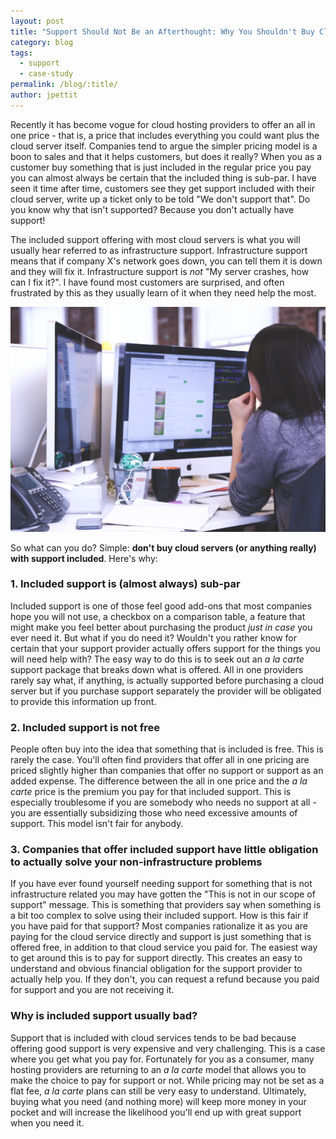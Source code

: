 ```yaml
---
layout: post
title: "Support Should Not Be an Afterthought: Why You Shouldn't Buy Cloud Services With Support Baked-In"
category: blog
tags:
  - support
  - case-study
permalink: /blog/:title/
author: jpettit
---
```


<p>Recently it has become vogue for cloud hosting providers to offer an all in one price - that is, a price that includes everything you could want plus the cloud server itself. Companies tend to argue the simpler pricing model is a boon to sales and that it helps customers, but does it really? When you as a customer buy something that is just included in the regular price you pay you can almost always be certain that the included thing is sub-par. I have seen it time after time, customers see they get support included with their cloud server, write up a ticket only to be told "We don't support that". Do you know why that isn't supported? Because you don't actually have support!</p>

The included support offering with most cloud servers is what you will usually hear referred to as infrastructure support. Infrastructure support means that if company X's network goes down, you can tell them it is down and they will fix it. Infrastructure support is _not_ "My server crashes, how can I fix it?". I have found most customers are surprised, and often frustrated by this as they usually learn of it when they need help the most.

<img class="img-responsive" src="/images/blog/support-stock.jpg" alt="Support">

So what can you do? Simple: **don't buy cloud servers (or anything really) with support included**. Here's why:

### 1. Included support is (almost always) sub-par

Included support is one of those feel good add-ons that most companies hope you will not use, a checkbox on a comparison table, a feature that might make you feel better about purchasing the product _just in case_ you ever need it. But what if you do need it? Wouldn't you rather know for certain that your support provider actually offers support for the things you will need help with? The easy way to do this is to seek out an _a la carte_ support package that breaks down what is offered. All in one providers rarely say what, if anything, is actually supported before purchasing a cloud server but if you purchase support separately the provider will be obligated to provide this information up front.

### 2. Included support is not free

People often buy into the idea that something that is included is free. This is rarely the case. You'll often find providers that offer all in one pricing are priced slightly higher than companies that offer no support or support as an added expense. The difference between the all in one price and the _a la carte_ price is the premium you pay for that included support. This is especially troublesome if you are somebody who needs no support at all - you are essentially subsidizing those who need excessive amounts of support. This model isn't fair for anybody.

### 3. Companies that offer included support have little obligation to actually solve your non-infrastructure problems

If you have ever found yourself needing support for something that is not infrastructure related you may have gotten the "This is not in our scope of support" message. This is something that providers say when something is a bit too complex to solve using their included support. How is this fair if you have paid for that support? Most companies rationalize it as you are paying for the cloud service directly and support is just something that is offered free, in addition to that cloud service you paid for. The easiest way to get around this is to pay for support directly. This creates an easy to understand and obvious financial obligation for the support provider to actually help you. If they don't, you can request a refund because you paid for support and you are not receiving it.

### Why is included support usually bad?

Support that is included with cloud services tends to be bad because offering good support is very expensive and very challenging. This is a case where you get what you pay for. Fortunately for you as a consumer, many hosting providers are returning to an _a la carte_ model that allows you to make the choice to pay for support or not.  While pricing may not be set as a flat fee, _a la carte_ plans can still be very easy to understand. Ultimately, buying what you need (and nothing more) will keep more money in your pocket and will increase the likelihood you'll end up with great support when you need it.
